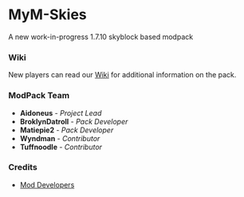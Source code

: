 # MyM-Skies
A new work-in-progress 1.7.10 skyblock based modpack

### Wiki

New players can read our [Wiki](https://github.com/MyM-ModpackTeam/MyM-Skies/wiki) for additional information on the pack.

### ModPack Team
- **Aidoneus** - *Project Lead*
- **BroklynDatroll** - *Pack Developer*
- **Matiepie2** - *Pack Developer*
- **Wyndman** - *Contributor*
- **Tuffnoodle** - *Contributor*

### Credits
- [Mod Developers](https://github.com/MyM-ModpackTeam/MyM-Skies/blob/master/Modlist.md)